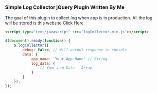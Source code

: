 ### Simple Log Collector jQuery Plugin Written By Me

The goal of this plugin to collect log when app is in production. All the log will be stored is this website
[Click Here](https://app-log-collector.herokuapp.com/logs)


```html
<script type="text/javascript" src="logCollector.min.js"></script>
```

```javascript
$(document).ready(function() {
    $.logCollector({
        debug: false, // Will output response in console
        data: {
            app_name: 'Your App Name' // String
            log_data: {
                // Your Log Data - Array
            }
        }
    });
});
```